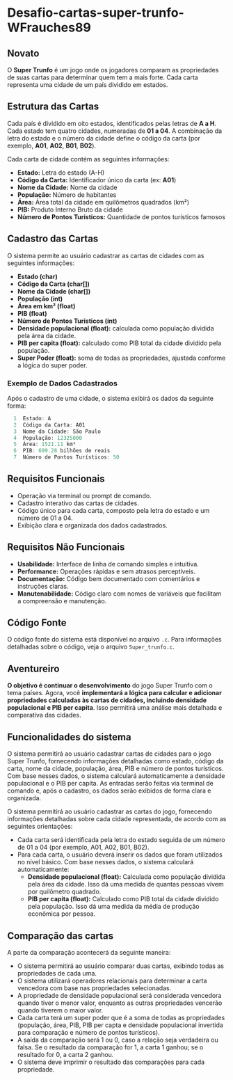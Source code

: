 ﻿# Desafio-cartas-super-trunfo-WFrauches89
## Novato
O **Super Trunfo** é um jogo onde os jogadores comparam as propriedades de suas cartas para determinar quem tem a mais forte. Cada carta representa uma cidade de um país dividido em estados.

## Estrutura das Cartas

Cada país é dividido em oito estados, identificados pelas letras de **A a H**. Cada estado tem quatro cidades, numeradas de **01 a 04**. A combinação da letra do estado e o número da cidade define o código da carta (por exemplo, **A01**, **A02**, **B01**, **B02**).

Cada carta de cidade contém as seguintes informações:

- **Estado:** Letra do estado (A-H)
- **Código da Carta:** Identificador único da carta (ex: **A01**)
- **Nome da Cidade:** Nome da cidade
- **População:** Número de habitantes
- **Área:** Área total da cidade em quilômetros quadrados (km²)
- **PIB:** Produto Interno Bruto da cidade
- **Número de Pontos Turísticos:** Quantidade de pontos turísticos famosos

## Cadastro das Cartas

O sistema permite ao usuário cadastrar as cartas de cidades com as seguintes informações:

- **Estado (char)**
- **Código da Carta (char[])**
- **Nome da Cidade (char[])**
- **População (int)**
- **Área em km² (float)**
- **PIB (float)**
- **Número de Pontos Turísticos (int)**
- **Densidade populacional (float):** calculada como população dividida pela área da cidade.
- **PIB per capita (float):** calculado como PIB total da cidade dividido pela população.
- **Super Poder (float):** soma de todas as propriedades, ajustada conforme a lógica do super poder.

### Exemplo de Dados Cadastrados

Após o cadastro de uma cidade, o sistema exibirá os dados da seguinte forma:
```c
  1  Estado: A
  2  Código da Carta: A01
  3  Nome da Cidade: São Paulo
  4  População: 12325000
  5  Área: 1521.11 km²
  6  PIB: 699.28 bilhões de reais
  7  Número de Pontos Turísticos: 50
```
## Requisitos Funcionais

- Operação via terminal ou prompt de comando.
- Cadastro interativo das cartas de cidades.
- Código único para cada carta, composto pela letra do estado e um número de 01 a 04.
- Exibição clara e organizada dos dados cadastrados.

## Requisitos Não Funcionais

- **Usabilidade:** Interface de linha de comando simples e intuitiva.
- **Performance:** Operações rápidas e sem atrasos perceptíveis.
- **Documentação:** Código bem documentado com comentários e instruções claras.
- **Manutenabilidade:** Código claro com nomes de variáveis que facilitam a compreensão e manutenção.

## Código Fonte

O código fonte do sistema está disponível no arquivo `.c`. Para informações detalhadas sobre o código, veja o arquivo `Super_trunfo.c`.

## Aventureiro

**O objetivo é continuar o desenvolvimento** do jogo Super Trunfo com o tema países. Agora, você **implementará a lógica para calcular e adicionar propriedades calculadas às cartas de cidades, incluindo densidade populacional e PIB per capita**. Isso permitirá uma análise mais detalhada e comparativa das cidades.

## Funcionalidades do sistema

O sistema permitirá ao usuário cadastrar cartas de cidades para o jogo Super Trunfo, fornecendo informações detalhadas como estado, código da carta, nome da cidade, população, área, PIB e número de pontos turísticos. Com base nesses dados, o sistema calculará automaticamente a densidade populacional e o PIB per capita. As entradas serão feitas via terminal de comando e, após o cadastro, os dados serão exibidos de forma clara e organizada.

O sistema permitirá ao usuário cadastrar as cartas do jogo, fornecendo informações detalhadas sobre cada cidade representada, de acordo com as seguintes orientações:

- Cada carta será identificada pela letra do estado seguida de um número de 01 a 04 (por exemplo, A01, A02, B01, B02).
- Para cada carta, o usuário deverá inserir os dados que foram utilizados no nível básico. Com base nesses dados, o sistema calculará automaticamente:
  - **Densidade populacional (float):** Calculada como população dividida pela área da cidade. Isso dá uma medida de quantas pessoas vivem por quilômetro quadrado.
  - **PIB per capita (float):** Calculado como PIB total da cidade dividido pela população. Isso dá uma medida da média de produção econômica por pessoa.

## Comparação das cartas

A parte da comparação acontecerá da seguinte maneira:

- O sistema permitirá ao usuário comparar duas cartas, exibindo todas as propriedades de cada uma.
- O sistema utilizará operadores relacionais para determinar a carta vencedora com base nas propriedades selecionadas.
- A propriedade de densidade populacional será considerada vencedora quando tiver o menor valor, enquanto as outras propriedades vencerão quando tiverem o maior valor.
- Cada carta terá um super poder que é a soma de todas as propriedades (população, área, PIB, PIB per capta e densidade populacional invertida para comparação e número de pontos turísticos).
- A saída da comparação será 1 ou 0, caso a relação seja verdadeira ou falsa. Se o resultado da comparação for 1, a carta 1 ganhou; se o resultado for 0, a carta 2 ganhou.
- O sistema deve imprimir o resultado das comparações para cada propriedade.
